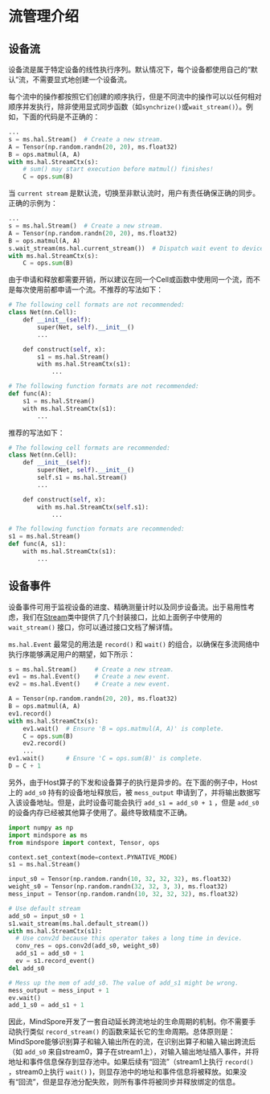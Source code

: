 # 流管理介绍

## 设备流

设备流是属于特定设备的线性执行序列。默认情况下，每个设备都使用自己的“默认”流，不需要显式地创建一个设备流。

每个流中的操作都按照它们创建的顺序执行，但是不同流中的操作可以以任何相对顺序并发执行，除非使用显式同步函数（如`synchrize()`或`wait_stream()`）。例如，下面的代码是不正确的：

``` python
...
s = ms.hal.Stream()  # Create a new stream.
A = Tensor(np.random.randn(20, 20), ms.float32)
B = ops.matmul(A, A)
with ms.hal.StreamCtx(s):
    # sum() may start execution before matmul() finishes!
    C = ops.sum(B)
```

当 `current stream` 是默认流，切换至非默认流时，用户有责任确保正确的同步。正确的示例为：

``` python
...
s = ms.hal.Stream()  # Create a new stream.
A = Tensor(np.random.randn(20, 20), ms.float32)
B = ops.matmul(A, A)
s.wait_stream(ms.hal.current_stream())  # Dispatch wait event to device.
with ms.hal.StreamCtx(s):
    C = ops.sum(B)
```

由于申请和释放都需要开销，所以建议在同一个Cell或函数中使用同一个流，而不是每次使用前都申请一个流。不推荐的写法如下：

``` python
# The following cell formats are not recommended:
class Net(nn.Cell):
    def __init__(self):
        super(Net, self).__init__()
        ...

    def construct(self, x):
        s1 = ms.hal.Stream()
        with ms.hal.StreamCtx(s1):
            ...

# The following function formats are not recommended:
def func(A):
    s1 = ms.hal.Stream()
    with ms.hal.StreamCtx(s1):
        ...
```

推荐的写法如下：

``` python
# The following cell formats are recommended:
class Net(nn.Cell):
    def __init__(self):
        super(Net, self).__init__()
        self.s1 = ms.hal.Stream()
        ...

    def construct(self, x):
        with ms.hal.StreamCtx(self.s1):
            ...

# The following function formats are recommended:
s1 = ms.hal.Stream()
def func(A, s1):
    with ms.hal.StreamCtx(s1):
        ...
```

## 设备事件

设备事件可用于监视设备的进度、精确测量计时以及同步设备流。出于易用性考虑，我们在[Stream](https://www.mindspore.cn/docs/zh-CN/master/api_python/hal/mindspore.hal.Stream.html)类中提供了几个封装接口，比如上面例子中使用的 `wait_stream()` 接口，你可以通过接口文档了解详情。

`ms.hal.Event` 最常见的用法是 `record()` 和 `wait()` 的组合，以确保在多流网络中执行序能够满足用户的期望，如下所示：

``` python
s = ms.hal.Stream()     # Create a new stream.
ev1 = ms.hal.Event()    # Create a new event.
ev2 = ms.hal.Event()    # Create a new event.

A = Tensor(np.random.randn(20, 20), ms.float32)
B = ops.matmul(A, A)
ev1.record()
with ms.hal.StreamCtx(s):
    ev1.wait()  # Ensure 'B = ops.matmul(A, A)' is complete.
    C = ops.sum(B)
    ev2.record()
    ...
ev1.wait()      # Ensure 'C = ops.sum(B)' is complete.
D = C + 1
```

另外，由于Host算子的下发和设备算子的执行是异步的。在下面的例子中，Host上的 `add_s0` 持有的设备地址释放后，被 `mess_output` 申请到了，并将输出数据写入该设备地址。但是，此时设备可能会执行 `add_s1 = add_s0 + 1` ，但是 `add_s0` 的设备内存已经被其他算子使用了。最终导致精度不正确。

``` python
import numpy as np
import mindspore as ms
from mindspore import context, Tensor, ops

context.set_context(mode=context.PYNATIVE_MODE)
s1 = ms.hal.Stream()

input_s0 = Tensor(np.random.randn(10, 32, 32, 32), ms.float32)
weight_s0 = Tensor(np.random.randn(32, 32, 3, 3), ms.float32)
mess_input = Tensor(np.random.randn(10, 32, 32, 32), ms.float32)

# Use default stream
add_s0 = input_s0 + 1
s1.wait_stream(ms.hal.default_stream())
with ms.hal.StreamCtx(s1):
  # Use conv2d because this operator takes a long time in device.
  conv_res = ops.conv2d(add_s0, weight_s0)
  add_s1 = add_s0 + 1
  ev = s1.record_event()
del add_s0

# Mess up the mem of add_s0. The value of add_s1 might be wrong.
mess_output = mess_input + 1
ev.wait()
add_1_s0 = add_s1 + 1
```

因此，MindSpore开发了一套自动延长跨流地址的生命周期的机制。你不需要手动执行类似 `record_stream()` 的函数来延长它的生命周期。总体原则是：MindSpore能够识别算子和输入输出所在的流，在识别出算子和输入输出跨流后（如 `add_s0` 来自stream0，算子在stream1上），对输入输出地址插入事件，并将地址和事件信息保存到显存池中。如果后续有“回流”（stream1上执行 `record()` ，stream0上执行 `wait()` )，则显存池中的地址和事件信息将被释放。如果没有“回流”，但是显存池分配失败，则所有事件将被同步并释放绑定的信息。
